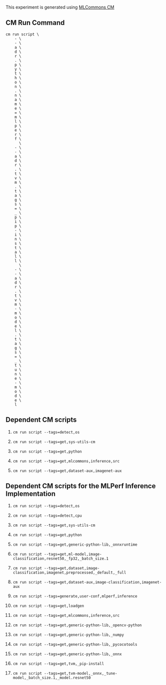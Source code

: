 This experiment is generated using [MLCommons CM](https://github.com/mlcommons/ck)
## CM Run Command
```
cm run script \
	- \
	- \
	a \
	d \
	r \
	. \
	p \
	y \
	t \
	h \
	o \
	n \
	. \
	n \
	a \
	m \
	e \
	= \
	m \
	l \
	p \
	e \
	r \
	f \
	  \
	- \
	- \
	a \
	d \
	r \
	. \
	t \
	v \
	m \
	. \
	t \
	a \
	g \
	s \
	= \
	_ \
	p \
	i \
	p \
	- \
	i \
	n \
	s \
	t \
	a \
	l \
	l \
	  \
	- \
	- \
	a \
	d \
	r \
	. \
	t \
	v \
	m \
	- \
	m \
	o \
	d \
	e \
	l \
	. \
	t \
	a \
	g \
	s \
	= \
	_ \
	t \
	u \
	n \
	e \
	- \
	m \
	o \
	d \
	e \
	l
```
## Dependent CM scripts 


1.  `cm run script --tags=detect,os`


2.  `cm run script --tags=get,sys-utils-cm`


3.  `cm run script --tags=get,python`


4.  `cm run script --tags=get,mlcommons,inference,src`


5.  `cm run script --tags=get,dataset-aux,imagenet-aux`

## Dependent CM scripts for the MLPerf Inference Implementation


1. `cm run script --tags=detect,os`


2. `cm run script --tags=detect,cpu`


3. `cm run script --tags=get,sys-utils-cm`


4. `cm run script --tags=get,python`


5. `cm run script --tags=get,generic-python-lib,_onnxruntime`


6. `cm run script --tags=get,ml-model,image-classification,resnet50,_fp32,_batch_size.1`


7. `cm run script --tags=get,dataset,image-classification,imagenet,preprocessed,_default,_full`


8. `cm run script --tags=get,dataset-aux,image-classification,imagenet-aux`


9. `cm run script --tags=generate,user-conf,mlperf,inference`


10. `cm run script --tags=get,loadgen`


11. `cm run script --tags=get,mlcommons,inference,src`


12. `cm run script --tags=get,generic-python-lib,_opencv-python`


13. `cm run script --tags=get,generic-python-lib,_numpy`


14. `cm run script --tags=get,generic-python-lib,_pycocotools`


15. `cm run script --tags=get,generic-python-lib,_onnx`


16. `cm run script --tags=get,tvm,_pip-install`


17. `cm run script --tags=get,tvm-model,_onnx,_tune-model,_batch_size.1,_model.resnet50`
